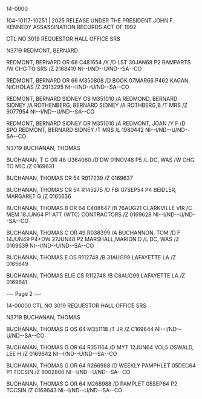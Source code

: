 14-0000

104-10117-10251 | 2025 RELEASE UNDER THE PRESIDENT JOHN F. KENNEDY ASSASSINATION RECORDS ACT OF 1992

CTL NO 3019 REQUESTOR HALL OFFICE SRS

N3719 REDMONT, BERNARD

REDMONT, BERNARD OR 68 C481654
/Y /D LST 30JAN68 P2 RAMPARTS /W CHG TO SRS
/Z 2168419
NI--I/ND--U/ND--SA--CO

REDMONT, BERNARD OR 66 M350808
/D BOOK 07MAR66 P462 KAGAN, NICHOLAS
/Z 2913295
NI--I/ND--U/ND--SA--CO

REDMONT, BERNARD SIDNEY OS M351010
/A REDMOND, BERNARD SIDNEY
/A ROTHENBERG, BERNARD SIDNEY
/A ROTHBERG,B
/T MRS
/Z 9077954
NI--I/ND--U/ND--SA--CO

REDMONT, BERNARD SIDNEY OR M351010
/A REDMONT, JOAN /Y F /D SPO REDMONT, BERNARD SIDNEY /T MRS
/L 1980442
NI--I/ND--U/ND--SA--CO

N3719 BUCHANAN, THOMAS

BUCHANAN, T G OR 48 U364060
/D DW 01NOV48 P5 /L DC, WAS /W CHG TO MIC
/Z 0169631

BUCHANAN, THOMAS CR 54 R017239
/Z 0169637

BUCHANAN, THOMAS CR 54 R145275
/D FBI 07SEP54 P4 BEIDLER, MARGARET G
/Z 0165636

BUCHANAN, THOMAS B OR 64 C408647
/B 76AUG21 CLARKVILLE VIR /C MEM 18JUN64 P1 ATT (WTC) CONTRACTORS
/Z 0169628
NI--I/ND--U/ND--SA--CO

BUCHANAN, THOMAS C OR 49 R038399
/A BUCHANNON, TOM /D F 14JUN49 P4+DW 27JUN48 P2 MARSHALL,MARION D
/L DC, WAS
/Z 0169639
NI--I/ND--U/ND--SA--CO

BUCHANAN, THOMAS E OS R112748
/B 31AUG99 LAFAYETTE LA
/Z 0165649

BUCHANAN, THOMAS ELIE CS R112748
/B C8AUG99 LAFAYETTE LA
/Z 0169641

--- Page 2 ---

14-00000
CTL NO 3019 REQUESTOR HALL OFFICE SRS

N3719 BUCHANAN, THOMAS

BUCHANAN, THOMAS G OS 64 M351118
/T JR
/Z C169644
NI--I/ND--U/ND--SA--CO

BUCHANAN, THOMAS G OR 64 R351164
/D MYT 12JUN64 VOL5 OSWALD, LEE H
/Z 0169642
NI--I/ND--U/ND--SA--CO

BUCHANAN, THOMAS G OR 64 R266988
/D WEEKLY PAMPHLET 05DEC64 P1 TCCSIN
/Z 9002806
NI--I/ND--U/ND--SA--CO

BUCHANAN, THOMAS G OR 64 M266988
/D PAMPLET 05SEP64 P2 TOCSIN
/Z 0169643
NI--I/ND--U/ND--SA--CO
